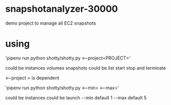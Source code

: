 # snapshotanalyzer-30000
demo project to manage all EC2 snapshots


# using
'pipenv run python shotty/shotty.py <command> <subcommand> <--project=PROJECT>'

<command> could be instances volumes snapshots
<subcommand> could be list start stop and terminate

<--project > is dependent

'pipenv run python shotty/shotty.py <command> <subcommand> <--min> <--max>'

<command> could be instances
<subcommand> could be launch
--min default 1
--max default 5
